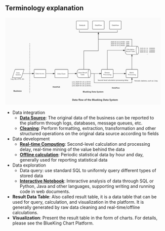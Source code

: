 ## Terminology explanation

![](media/15843596426259.jpg)

- Data integration
     - **[Data Source](../user-guide/datahub/data-access/concepts.md)**: The original data of the business can be reported to the platform through logs, databases, message queues, etc.
     - **[Cleaning](../user-guide/datahub/data-clean/detail.md)**: Perform formatting, extraction, transformation and other structured operations on the original data source according to fields
- Data development
     - **[Real-time Computing](../user-guide/dataflow/stream-processing/concepts.md)**: Second-level calculation and processing delay, real-time mining of the value behind the data
     - **[Offline calculation](../user-guide/dataflow/batch-processing/concepts.md)**: Periodic statistical data by hour and day, generally used for reporting statistical data
- Data exploration
     - Data query: use standard SQL to uniformly query different types of stored data
     - **[Interactive Notebook](../user-guide/datalab/datalab.md)**: Interactive analysis of data through SQL or Python, Java and other languages, supporting writing and running code in web documents.
- **Result Data Table**: Also called result table, it is a data table that can be used for query, calculation, and visualization in the platform. It is generally generated by raw data cleaning and real-time/offline calculations.
- **Visualization**: Present the result table in the form of charts. For details, please see the BlueKing Chart Platform.